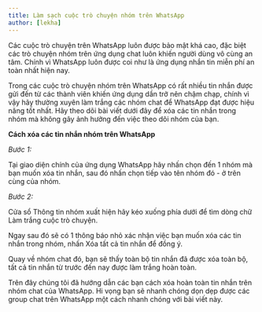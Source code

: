 ```yaml
---
title: Làm sạch cuộc trò chuyện nhóm trên WhatsApp
author: [lekha]
---
```

Các cuộc trò chuyện trên WhatsApp luôn được bảo mật khá cao, đặc biệt các trò chuyện nhóm trên ứng dụng chat luôn khiến người dùng vô cùng an tâm. Chính vì WhatsApp luôn được coi như là ứng dụng nhắn tin miễn phí an toàn nhất hiện nay.

Trong các cuộc trò chuyện nhóm trên WhatsApp có rất nhiều tin nhắn được gửi đến từ các thành viên khiến ứng dụng dần trở nên chậm chạp, chính vì vậy hãy thường xuyên làm trắng các nhóm chat để WhatsApp đạt được hiệu năng tốt nhất. Hãy theo dõi bài viết dưới đây để xóa các tin nhắn trong nhóm mà không gây ảnh hưởng đến việc theo dõi nhóm của bạn.

**Cách xóa các tin nhắn nhóm trên WhatsApp**

*Bước 1:*

Tại giao diện chính của ứng dụng WhatsApp hãy nhấn chọn đến 1 nhóm mà bạn muốn xóa tin nhắn, sau đó nhấn chọn tiếp vào tên nhóm đó - ở trên cùng của nhóm.


*Bước 2:*

Cửa sổ Thông tin nhóm xuất hiện hãy kéo xuống phía dưới để tìm dòng chữ Làm trắng cuộc trò chuyện.

Ngay sau đó sẽ có 1 thông báo nhỏ xác nhận việc bạn muốn xóa các tin nhắn trong nhóm, nhấn Xóa tất cả tin nhắn để đồng ý.

Quay về nhóm chat đó, bạn sẽ thấy toàn bộ tin nhắn đã được xóa toàn bộ, tất cả tin nhắn từ trước đến nay được làm trắng hoàn toàn.

Trên đây chúng tôi đã hướng dẫn các bạn cách xóa hoàn toàn tin nhắn trên nhóm chat của WhatsApp. Hi vọng bạn sẽ nhanh chóng dọn dẹp được các group chat trên WhatsApp một cách nhanh chóng với bài viết này.